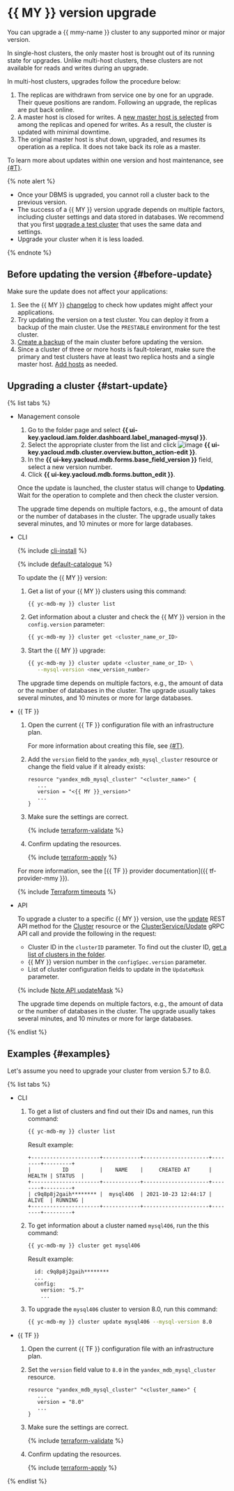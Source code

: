 # {{ MY }} version upgrade

You can upgrade a {{ mmy-name }} cluster to any supported minor or major version.

In single-host clusters, the only master host is brought out of its running state for upgrades. Unlike multi-host clusters, these clusters are not available for reads and writes during an upgrade.

In multi-host clusters, upgrades follow the procedure below:

1. The replicas are withdrawn from service one by one for an upgrade. Their queue positions are random. Following an upgrade, the replicas are put back online.
1. A master host is closed for writes. A [new master host is selected](../concepts/replication.md#master-failover) from among the replicas and opened for writes. As a result, the cluster is updated with minimal downtime.
1. The original master host is shut down, upgraded, and resumes its operation as a replica. It does not take back its role as a master.

To learn more about updates within one version and host maintenance, see [{#T}](../concepts/maintenance.md).

{% note alert %}

* Once your DBMS is upgraded, you cannot roll a cluster back to the previous version.
* The success of a {{ MY }} version upgrade depends on multiple factors, including cluster settings and data stored in databases. We recommend that you first [upgrade a test cluster](#before-update) that uses the same data and settings.
* Upgrade your cluster when it is less loaded.

{% endnote %}

## Before updating the version {#before-update}

Make sure the update does not affect your applications:

1. See the {{ MY }} [changelog](https://docs.percona.com/percona-server/8.0/release-notes/release-notes_index.html) to check how updates might affect your applications.
1. Try updating the version on a test cluster. You can deploy it from a backup of the main cluster. Use the `PRESTABLE` environment for the test cluster.
1. [Create a backup](cluster-backups.md) of the main cluster before updating the version.
1. Since a cluster of three or more hosts is fault-tolerant, make sure the primary and test clusters have at least two replica hosts and a single master host. [Add hosts](hosts.md#add) as needed.

## Upgrading a cluster {#start-update}

{% list tabs %}

- Management console

   1. Go to the folder page and select **{{ ui-key.yacloud.iam.folder.dashboard.label_managed-mysql }}**.
   1. Select the appropriate cluster from the list and click ![image](../../_assets/pencil.svg) **{{ ui-key.yacloud.mdb.cluster.overview.button_action-edit }}**.
   1. In the **{{ ui-key.yacloud.mdb.forms.base_field_version }}** field, select a new version number.
   1. Click **{{ ui-key.yacloud.mdb.forms.button_edit }}**.

   Once the update is launched, the cluster status will change to **Updating**. Wait for the operation to complete and then check the cluster version.

   The upgrade time depends on multiple factors, e.g., the amount of data or the number of databases in the cluster. The upgrade usually takes several minutes, and 10 minutes or more for large databases.

- CLI

   {% include [cli-install](../../_includes/cli-install.md) %}

   {% include [default-catalogue](../../_includes/default-catalogue.md) %}

   To update the {{ MY }} version:

   1. Get a list of your {{ MY }} clusters using this command:

      ```bash
      {{ yc-mdb-my }} cluster list
      ```

   1. Get information about a cluster and check the {{ MY }} version in the `config.version` parameter:

      ```bash
      {{ yc-mdb-my }} cluster get <cluster_name_or_ID>
      ```

   1. Start the {{ MY }} upgrade:

      ```bash
      {{ yc-mdb-my }} cluster update <cluster_name_or_ID> \
         --mysql-version <new_version_number>
      ```

   The upgrade time depends on multiple factors, e.g., the amount of data or the number of databases in the cluster. The upgrade usually takes several minutes, and 10 minutes or more for large databases.

- {{ TF }}

   1. Open the current {{ TF }} configuration file with an infrastructure plan.

      For more information about creating this file, see [{#T}](cluster-create.md).

   1. Add the `version` field to the `yandex_mdb_mysql_cluster` resource or change the field value if it already exists:

      ```hcl
      resource "yandex_mdb_mysql_cluster" "<cluster_name>" {
         ...
         version = "<{{ MY }}_version>"
         ...
      }
      ```

   1. Make sure the settings are correct.

      {% include [terraform-validate](../../_includes/mdb/terraform/validate.md) %}

   1. Confirm updating the resources.

      {% include [terraform-apply](../../_includes/mdb/terraform/apply.md) %}

   For more information, see the [{{ TF }} provider documentation]({{ tf-provider-mmy }}).

   {% include [Terraform timeouts](../../_includes/mdb/mmy/terraform/timeouts.md) %}

- API

   To upgrade a cluster to a specific {{ MY }} version, use the [update](../api-ref/Cluster/update.md) REST API method for the [Cluster](../api-ref/Cluster/index.md) resource or the [ClusterService/Update](../api-ref/grpc/cluster_service.md#Update) gRPC API call and provide the following in the request:

   * Cluster ID in the `clusterID` parameter. To find out the cluster ID, [get a list of clusters in the folder](./cluster-list.md#list-clusters).
   * {{ MY }} version number in the `configSpec.version` parameter.
   * List of cluster configuration fields to update in the `UpdateMask` parameter.

   {% include [Note API updateMask](../../_includes/note-api-updatemask.md) %}

   The upgrade time depends on multiple factors, e.g., the amount of data or the number of databases in the cluster. The upgrade usually takes several minutes, and 10 minutes or more for large databases.

{% endlist %}

## Examples {#examples}

Let's assume you need to upgrade your cluster from version 5.7 to 8.0.

{% list tabs %}

- CLI

   1. To get a list of clusters and find out their IDs and names, run this command:

      ```bash
      {{ yc-mdb-my }} cluster list
      ```

      Result example:

      ```text
      +----------------------+------------+---------------------+--------+---------+
      |          ID          |    NAME    |     CREATED AT      | HEALTH | STATUS  |
      +----------------------+------------+---------------------+--------+---------+
      | c9q8p8j2gaih******** |  mysql406  | 2021-10-23 12:44:17 | ALIVE  | RUNNING |
      +----------------------+------------+---------------------+--------+---------+
      ```

   1. To get information about a cluster named `mysql406`, run the this command:

      ```bash
      {{ yc-mdb-my }} cluster get mysql406
      ```

      Result example:

      ```text
        id: c9q8p8j2gaih********
        ...
        config:
          version: "5.7"
          ...
      ```

   1. To upgrade the `mysql406` cluster to version 8.0, run this command:

      ```bash
      {{ yc-mdb-my }} cluster update mysql406 --mysql-version 8.0
      ```

- {{ TF }}

   1. Open the current {{ TF }} configuration file with an infrastructure plan.
   1. Set the `version` field value to `8.0` in the `yandex_mdb_mysql_cluster` resource.

      ```hcl
      resource "yandex_mdb_mysql_cluster" "<cluster_name>" {
         ...
         version = "8.0"
         ...
      }
      ```

   1. Make sure the settings are correct.

      {% include [terraform-validate](../../_includes/mdb/terraform/validate.md) %}

   1. Confirm updating the resources.

      {% include [terraform-apply](../../_includes/mdb/terraform/apply.md) %}

{% endlist %}
